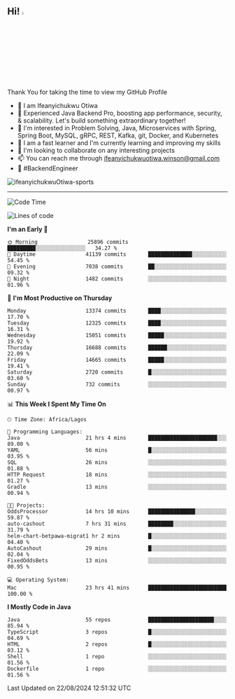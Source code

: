 <!-- BLOG-POST-LIST:START --><!-- BLOG-POST-LIST:END -->

## Hi! <img src="https://media.giphy.com/media/hvRJCLFzcasrR4ia7z/giphy.gif" width="4%"> 

Thank You for taking the time to view my GitHub Profile

- 👋 I am Ifeanyichukwu Otiwa
- 🚀 Experienced Java Backend Pro, boosting app performance, security, & scalability. Let's build something extraordinary together!
- 👀 I'm interested in Problem Solving, Java, Microservices with Spring, Spring Boot, MySQL, gRPC, REST, Kafka, git, Docker, and Kubernetes
- 🌱 I am a fast learner and I'm currently learning and improving my skills
- 💞️ I'm looking to collaborate on any interesting projects
- 📫 You can reach me through ifeanyichukwuotiwa.winson@gmail.com
- 🚀 #BackendEngineer

<p align="left" marginTop="10px"> <img src="https://komarev.com/ghpvc/?username=ifeanyichukwuOtiwa-sports&label=Profile%20views&color=0e75b6&style=for-the-badge" alt="ifeanyichukwuOtiwa-sports" /> </p>

***

<!--START_SECTION:waka-->
![Code Time](http://img.shields.io/badge/Code%20Time-2%2C814%20hrs%2036%20mins-blue)

![Lines of code](https://img.shields.io/badge/From%20Hello%20World%20I%27ve%20Written-18.1%20million%20lines%20of%20code-blue)

**I'm an Early 🐤** 

```text
🌞 Morning                25896 commits       █████████░░░░░░░░░░░░░░░░   34.27 % 
🌆 Daytime                41139 commits       ██████████████░░░░░░░░░░░   54.45 % 
🌃 Evening                7038 commits        ██░░░░░░░░░░░░░░░░░░░░░░░   09.32 % 
🌙 Night                  1482 commits        ░░░░░░░░░░░░░░░░░░░░░░░░░   01.96 % 
```
📅 **I'm Most Productive on Thursday** 

```text
Monday                   13374 commits       ████░░░░░░░░░░░░░░░░░░░░░   17.70 % 
Tuesday                  12325 commits       ████░░░░░░░░░░░░░░░░░░░░░   16.31 % 
Wednesday                15051 commits       █████░░░░░░░░░░░░░░░░░░░░   19.92 % 
Thursday                 16688 commits       ██████░░░░░░░░░░░░░░░░░░░   22.09 % 
Friday                   14665 commits       █████░░░░░░░░░░░░░░░░░░░░   19.41 % 
Saturday                 2720 commits        █░░░░░░░░░░░░░░░░░░░░░░░░   03.60 % 
Sunday                   732 commits         ░░░░░░░░░░░░░░░░░░░░░░░░░   00.97 % 
```


📊 **This Week I Spent My Time On** 

```text
🕑︎ Time Zone: Africa/Lagos

💬 Programming Languages: 
Java                     21 hrs 4 mins       ██████████████████████░░░   89.00 % 
YAML                     56 mins             █░░░░░░░░░░░░░░░░░░░░░░░░   03.95 % 
SQL                      26 mins             ░░░░░░░░░░░░░░░░░░░░░░░░░   01.88 % 
HTTP Request             18 mins             ░░░░░░░░░░░░░░░░░░░░░░░░░   01.27 % 
Gradle                   13 mins             ░░░░░░░░░░░░░░░░░░░░░░░░░   00.94 % 

🐱‍💻 Projects: 
OddsProcessor            14 hrs 10 mins      ███████████████░░░░░░░░░░   59.87 % 
auto-cashout             7 hrs 31 mins       ████████░░░░░░░░░░░░░░░░░   31.79 % 
helm-chart-betpawa-migrat1 hr 2 mins         █░░░░░░░░░░░░░░░░░░░░░░░░   04.40 % 
AutoCashout              29 mins             █░░░░░░░░░░░░░░░░░░░░░░░░   02.04 % 
FixedOddsBets            13 mins             ░░░░░░░░░░░░░░░░░░░░░░░░░   00.95 % 

💻 Operating System: 
Mac                      23 hrs 41 mins      █████████████████████████   100.00 % 
```

**I Mostly Code in Java** 

```text
Java                     55 repos            █████████████████████░░░░   85.94 % 
TypeScript               3 repos             █░░░░░░░░░░░░░░░░░░░░░░░░   04.69 % 
HTML                     2 repos             █░░░░░░░░░░░░░░░░░░░░░░░░   03.12 % 
Shell                    1 repo              ░░░░░░░░░░░░░░░░░░░░░░░░░   01.56 % 
Dockerfile               1 repo              ░░░░░░░░░░░░░░░░░░░░░░░░░   01.56 % 
```




 Last Updated on 22/08/2024 12:51:32 UTC
<!--END_SECTION:waka-->

<!--
<p align="center">
![trophy](https://github-profile-trophy.vercel.app/?username=ifeanyichukwuOtiwa-sports&theme=onedark) (https://github.com/ryo-ma/github-profile-trophy)
</p>
-->

<!---
ifeanyi-otiwa/ifeanyi-otiwa is a ✨ special ✨ repository because its `README.md` (this file) appears on your GitHub profile.
You can click the Preview link to take a look at your changes.
--->
